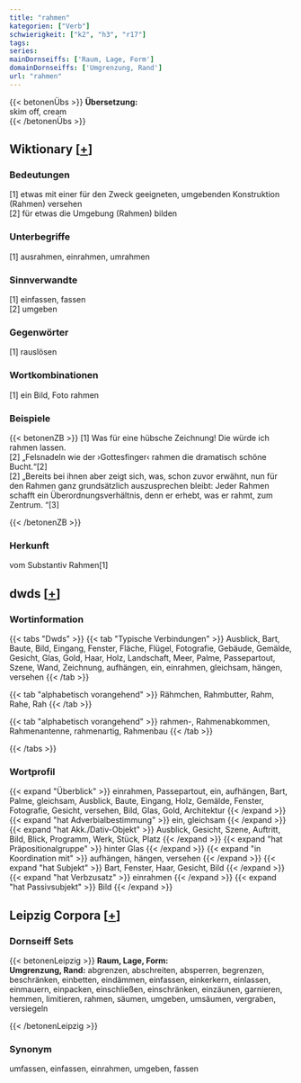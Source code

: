 ```yaml
---
title: "rahmen"
kategorien: ["Verb"]
schwierigkeit: ["k2", "h3", "r17"]
tags:
series:
mainDornseiffs: ['Raum, Lage, Form']
domainDornseiffs: ['Umgrenzung, Rand']
url: "rahmen"
---
```


{{< betonenÜbs >}}
**Übersetzung:**  
skim off, cream  
{{< /betonenÜbs >}}

## Wiktionary [[+](https://de.wiktionary.org/wiki/rahmen)]

### Bedeutungen
[1] etwas mit einer für den Zweck geeigneten, umgebenden Konstruktion (Rahmen) versehen  
[2] für etwas die Umgebung (Rahmen) bilden  

### Unterbegriffe
[1] ausrahmen, einrahmen, umrahmen  

### Sinnverwandte
[1] einfassen, fassen  
[2] umgeben  

### Gegenwörter
[1] rauslösen  

### Wortkombinationen
[1] ein Bild, Foto rahmen  

### Beispiele
{{< betonenZB >}}
[1] Was für eine hübsche Zeichnung! Die würde ich rahmen lassen.  
[2] „Felsnadeln wie der ›Gottesfinger‹ rahmen die dramatisch schöne Bucht.“[2]  
[2] „Bereits bei ihnen aber zeigt sich, was, schon zuvor erwähnt, nun für den Rahmen ganz grundsätzlich auszusprechen bleibt: Jeder Rahmen schafft ein Überordnungsverhältnis, denn er erhebt, was er rahmt, zum Zentrum. “[3]  

{{< /betonenZB >}}
### Herkunft
vom Substantiv Rahmen[1]  



## dwds [[+](https://www.dwds.de/wb/rahmen)]

### Wortinformation
{{< tabs "Dwds" >}}
{{< tab "Typische Verbindungen" >}}
Ausblick, Bart, Baute, Bild, Eingang, Fenster, Fläche, Flügel, Fotografie, Gebäude, Gemälde, Gesicht, Glas, Gold, Haar, Holz, Landschaft, Meer, Palme, Passepartout, Szene, Wand, Zeichnung, aufhängen, ein, einrahmen, gleichsam, hängen, versehen
{{< /tab >}}

{{< tab "alphabetisch vorangehend" >}}
Rähmchen, Rahmbutter, Rahm, Rahe, Rah
{{< /tab >}}

{{< tab "alphabetisch vorangehend" >}}
rahmen-, Rahmenabkommen, Rahmenantenne, rahmenartig, Rahmenbau
{{< /tab >}}

{{< /tabs >}}

### Wortprofil
{{< expand "Überblick" >}} einrahmen, Passepartout, ein, aufhängen, Bart, Palme, gleichsam, Ausblick, Baute, Eingang, Holz, Gemälde, Fenster, Fotografie, Gesicht, versehen, Bild, Glas, Gold, Architektur {{< /expand >}}
{{< expand "hat Adverbialbestimmung" >}} ein, gleichsam {{< /expand >}}
{{< expand "hat Akk./Dativ-Objekt" >}} Ausblick, Gesicht, Szene, Auftritt, Bild, Blick, Programm, Werk, Stück, Platz {{< /expand >}}
{{< expand "hat Präpositionalgruppe" >}} hinter Glas {{< /expand >}}
{{< expand "in Koordination mit" >}} aufhängen, hängen, versehen {{< /expand >}}
{{< expand "hat Subjekt" >}} Bart, Fenster, Haar, Gesicht, Bild {{< /expand >}}
{{< expand "hat Verbzusatz" >}} einrahmen {{< /expand >}}
{{< expand "hat Passivsubjekt" >}} Bild {{< /expand >}}

## Leipzig Corpora [[+](https://corpora.uni-leipzig.de/en/res?word=rahmen&corpusId=deu_newscrawl-public_2018)]

### Dornseiff Sets
{{< betonenLeipzig >}}
**Raum, Lage, Form:**  
**Umgrenzung, Rand:** abgrenzen, abschreiten, absperren, begrenzen, beschränken, einbetten, eindämmen, einfassen, einkerkern, einlassen, einmauern, einpacken, einschließen, einschränken, einzäunen, garnieren, hemmen, limitieren, rahmen, säumen, umgeben, umsäumen, vergraben, versiegeln  

{{< /betonenLeipzig >}}

### Synonym
umfassen, einfassen, einrahmen, umgeben, fassen


